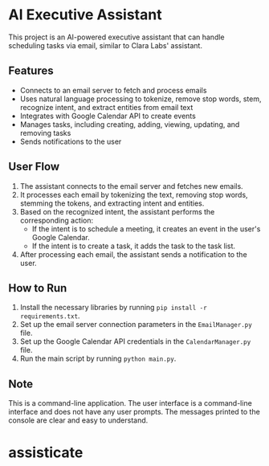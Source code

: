 # AI Executive Assistant

This project is an AI-powered executive assistant that can handle scheduling tasks via email, similar to Clara Labs' assistant.

## Features

- Connects to an email server to fetch and process emails
- Uses natural language processing to tokenize, remove stop words, stem, recognize intent, and extract entities from email text
- Integrates with Google Calendar API to create events
- Manages tasks, including creating, adding, viewing, updating, and removing tasks
- Sends notifications to the user

## User Flow

1. The assistant connects to the email server and fetches new emails.
2. It processes each email by tokenizing the text, removing stop words, stemming the tokens, and extracting intent and entities.
3. Based on the recognized intent, the assistant performs the corresponding action:
   - If the intent is to schedule a meeting, it creates an event in the user's Google Calendar.
   - If the intent is to create a task, it adds the task to the task list.
4. After processing each email, the assistant sends a notification to the user.

## How to Run

1. Install the necessary libraries by running `pip install -r requirements.txt`.
2. Set up the email server connection parameters in the `EmailManager.py` file.
3. Set up the Google Calendar API credentials in the `CalendarManager.py` file.
4. Run the main script by running `python main.py`.

## Note

This is a command-line application. The user interface is a command-line interface and does not have any user prompts. The messages printed to the console are clear and easy to understand.
# assisticate
